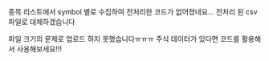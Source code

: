 종목 리스트에서 symbol 별로 수집하여 전처리한 코드가 없어졌네요... 전처리 된 csv 파일로 대체하겠습니다


파일 크기의 문제로 업로드 하지 못했습니다ㅠㅠㅠ 주식 데이터가 있다면 코드를 활용해서 사용해보세요!!!
